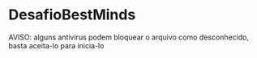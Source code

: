 # DesafioBestMinds
 
AVISO: alguns antivirus podem bloquear o arquivo como desconhecido, basta aceita-lo para inicia-lo
